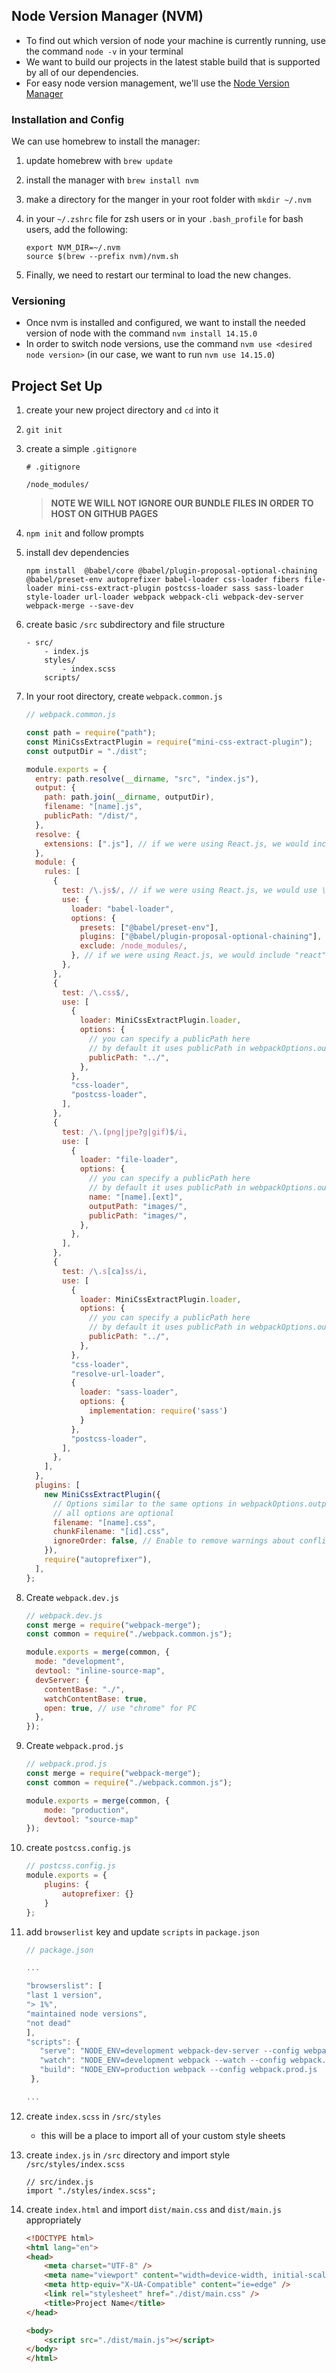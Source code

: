 ## Node Version Manager (NVM)
- To find out which version of node your machine is currently running, use the command `node -v` in your terminal
- We want to build our projects in the latest stable build that is supported by all of our dependencies.
- For easy node version management, we'll use the [Node Version Manager](https://github.com/nvm-sh/nvm)
  
### Installation and Config
We can use homebrew to install the manager:
1. update homebrew with `brew update`
2. install the manager with `brew install nvm`
3. make a directory for the manger in your root folder with `mkdir ~/.nvm`
4. in your `~/.zshrc` file for zsh users or in your `.bash_profile` for bash users, add the following:

   ```
   export NVM_DIR=~/.nvm
   source $(brew --prefix nvm)/nvm.sh
   ```
5. Finally, we need to restart our terminal to load the new changes.

### Versioning
- Once nvm is installed and configured, we want to install the needed version of node with the command `nvm install 14.15.0`
- In order to switch node versions, use the command `nvm use <desired node version>` (in our case, we want to run `nvm use 14.15.0`)

## Project Set Up

1. create your new project directory and `cd` into it 
2. `git init`
3.  create a simple `.gitignore`
    ```
    # .gitignore

    /node_modules/
    ```
    > **NOTE WE WILL NOT IGNORE OUR BUNDLE FILES IN ORDER TO HOST ON GITHUB PAGES**
4.  `npm init` and follow prompts
5.  install dev dependencies
    ```
    npm install  @babel/core @babel/plugin-proposal-optional-chaining @babel/preset-env autoprefixer babel-loader css-loader fibers file-loader mini-css-extract-plugin postcss-loader sass sass-loader style-loader url-loader webpack webpack-cli webpack-dev-server webpack-merge --save-dev
    ```
6.  create basic `/src` subdirectory and file structure
    ```
    - src/
        - index.js
        styles/
            - index.scss
        scripts/
    ```
7.  In your root directory, create `webpack.common.js`

    ```JavaScript
    // webpack.common.js

    const path = require("path");
    const MiniCssExtractPlugin = require("mini-css-extract-plugin");
    const outputDir = "./dist";

    module.exports = {
      entry: path.resolve(__dirname, "src", "index.js"), 
      output: {
        path: path.join(__dirname, outputDir),
        filename: "[name].js",
        publicPath: "/dist/",
      },
      resolve: {
        extensions: [".js"], // if we were using React.js, we would include ".jsx"
      },
      module: {
        rules: [
          {
            test: /\.js$/, // if we were using React.js, we would use \.jsx?$/
            use: {
              loader: "babel-loader",
              options: {
                presets: ["@babel/preset-env"],
                plugins: ["@babel/plugin-proposal-optional-chaining"],
                exclude: /node_modules/,
              }, // if we were using React.js, we would include "react"
            },
          },
          {
            test: /\.css$/,
            use: [
              {
                loader: MiniCssExtractPlugin.loader,
                options: {
                  // you can specify a publicPath here
                  // by default it uses publicPath in webpackOptions.output
                  publicPath: "../",
                },
              },
              "css-loader",
              "postcss-loader",
            ],
          },
          {
            test: /\.(png|jpe?g|gif)$/i,
            use: [
              {
                loader: "file-loader",
                options: {
                  // you can specify a publicPath here
                  // by default it uses publicPath in webpackOptions.output
                  name: "[name].[ext]",
                  outputPath: "images/",
                  publicPath: "images/",
                },
              },
            ],
          },
          {
            test: /\.s[ca]ss/i,
            use: [
              {
                loader: MiniCssExtractPlugin.loader,
                options: {
                  // you can specify a publicPath here
                  // by default it uses publicPath in webpackOptions.output
                  publicPath: "../",
                },
              },
              "css-loader",
              "resolve-url-loader",
              {
                loader: "sass-loader", 
                options: {
                  implementation: require('sass')
                }
              },
              "postcss-loader",
            ],
          },
        ],
      },
      plugins: [
        new MiniCssExtractPlugin({
          // Options similar to the same options in webpackOptions.output
          // all options are optional
          filename: "[name].css",
          chunkFilename: "[id].css",
          ignoreOrder: false, // Enable to remove warnings about conflicting order
        }),
        require("autoprefixer"),
      ],
    };

    ```

8.  Create `webpack.dev.js`

    ```JavaScript
    // webpack.dev.js
    const merge = require("webpack-merge");
    const common = require("./webpack.common.js");

    module.exports = merge(common, {
      mode: "development",
      devtool: "inline-source-map",
      devServer: {
        contentBase: "./",
        watchContentBase: true,
        open: true, // use "chrome" for PC
      },
    });
    ```

9.  Create `webpack.prod.js`

    ```JavaScript
    // webpack.prod.js
    const merge = require("webpack-merge");
    const common = require("./webpack.common.js");

    module.exports = merge(common, {
        mode: "production",
        devtool: "source-map"
    });
    ```

10. create `postcss.config.js`

    ```JavaScript
    // postcss.config.js
    module.exports = {
        plugins: {
            autoprefixer: {}
        }
    };
    ```

11. add `browserlist` key and update `scripts` in `package.json`

    ```JavaScript
    // package.json

    ...

    "browserslist": [
    "last 1 version",
    "> 1%",
    "maintained node versions",
    "not dead"
    ],
    "scripts": {
       "serve": "NODE_ENV=development webpack-dev-server --config webpack.dev.js ",
       "watch": "NODE_ENV=development webpack --watch --config webpack.dev.js ",
       "build": "NODE_ENV=production webpack --config webpack.prod.js  --optimize-minimize "
     },

    ...


    ```

12. create `index.scss` in `/src/styles`
    - this will be a place to import all of your custom style sheets
13. create `index.js` in `/src` directory and import style `/src/styles/index.scss`
    ```JS
    // src/index.js
    import "./styles/index.scss";
    ```
14. create `index.html` and import `dist/main.css` and `dist/main.js` appropriately

    ``` html
    <!DOCTYPE html>
    <html lang="en">
    <head>
        <meta charset="UTF-8" />
        <meta name="viewport" content="width=device-width, initial-scale=1.0" />
        <meta http-equiv="X-UA-Compatible" content="ie=edge" />
        <link rel="stylesheet" href="./dist/main.css" />
        <title>Project Name</title>
    </head>

    <body>
        <script src="./dist/main.js"></script>
    </body>
    </html>
    ```